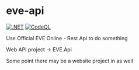 # eve-api

[![.NET](https://github.com/KimBrusevold/eve-api/actions/workflows/dotnet_build_and_test.yml/badge.svg?branch=main)](https://github.com/KimBrusevold/eve-api/actions/workflows/dotnet_build_and_test.yml)
[![CodeQL](https://github.com/KimBrusevold/eve-api/actions/workflows/codeql-analysis.yml/badge.svg)](https://github.com/KimBrusevold/eve-api/actions/workflows/codeql-analysis.yml)

Use Official EVE Online - Rest Api to do something

Web API project -> EVE.Api

Some point there may be a website project in as well
